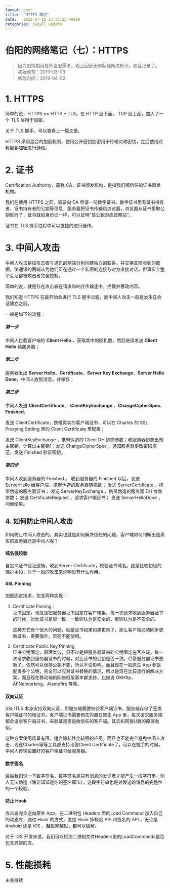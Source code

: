 ```yaml
---
layout: post
title:  "HTTPS 概述"
date:   2022-07-12 23:32:53 +0800
categories: jekyll update
---
```




# 伯阳的网络笔记（七）：HTTPS
> 因为疫情期间在外当志愿者，晚上回家无聊翻翻网络知识，权当记录了。          
> 初始动笔：2019-03-03       
> 修改时间：2019-04-02       

# 1. HTTPS
简单的说，HTTPS == HTTP + TLS。在 HTTP 层下面， TCP 层上面，加入了一个 TLS 层用于加密。

关于 TLS 握手，可以查看上一篇文章。

HTTPS 采用混合的加密机制，使用公开密钥加密用于传输对称密钥，之后使用对称密钥加密进行通信。


# 2. 证书
Certification Authority，简称 CA，证书颁发机构，是指我们都信任的证书颁发机构。

我们在使用 HTTPS 之前，需要向 CA 申请一份数字证书，数字证书里有证书持有者、证书持有者的公钥等信息，服务器把证书传输给浏览器，浏览器从证书里取公钥就行了，证书就如身份证一样，可以证明“该公钥对应该网站”。

证书在 TLS 握手过程中可以直接的进行操作。

# 3. 中间人攻击

中间人攻击是指攻击者与通讯的两端分别创建独立的联系，并交换其所收到的数据，使通讯的两端认为他们正在通过一个私密的连接与对方直接对话，但事实上整个会话都被攻击者完全控制。

简单的说，就是存在攻击者在请求和响应传输途中，拦截并篡改内容。

我们知道 HTTPS 在最开始会进行 TLS 握手过程，而中间人攻击一般是发生在会话建立之前。

一般是如下的流程：
##### 第一步
中间人拦截客户端的 **Client Hello** ，获取其中的随机数，然后继续发送 **Client Hello** 给服务器；

##### 第二步
服务器发出 **Server Hello**、**Certificate**、**Server Key Exchange**、**Server Hello Done**，中间人收到消息，并保存；
##### 第三步
 中间人发送 **ClientCertificate**、 **ClientKeyExchange** 、**ChangeCipherSpec**、**Finished**。
 
发送 ClientCertificate，携带真实的客户端证书，可以在  Charles 的 SSL Proxying Setting 里的 Client Certificate 里配置；

发送 ClientKeyExchange ，携带伪造的 Client DH 协商参数；和服务器协商出预主密钥，计算出主密钥1；发送 ChangeCipherSpec ，通知服务器更改密码规范，发送 Finished 验证密钥。

##### 第四步
中间人收到服务器的 Finished 。
收到服务器的 Finished 以后，发送 ServerHello 给客户端，携带伪造的服务器随机数；
发送 ServerCertificate ，携带伪造的服务器证书；
发送 ServerKeyExchange ，携带伪造的服务器 DH 协商参数；
发送 CertificateRequest ，请求客户端证书；
发送 ServerHelloDone ，问候结束。


## 4. 如何防止中间人攻击

如何防止中间人攻击的，其实也就是如何解决信任的问题，客户端如何判断出是真实的服务器还是中间人呢？

#### 域名强校验    

自定义证书验证逻辑，收到Server Certificate，校验证书域名。这是比较初级的保护手段，对于一般的攻击来说明没有什么作用。

#### SSL Pinning
加密固定技术，包含两种实现：
1. Certificate Pinning：    
    证书固定，也就是把服务器证书固定在客户端里，每一次请求收到服务器证书的时候，对比证书是否一致，一致则认为是安全的，否则认为是不安全的。
    
    这种方式有个很大的问题，就是证书如果如果更新了，那么客户端必须同步更新证书，需要强升，否则不能使用。

2. Certificate Public Key Pinning    
    证书公钥固定，原理类似，只不过是把服务器证书的公钥固定在客户端，每一次请求收到服务器证书的时候，对比证书的公钥是否一致。尽管服务器证书更新了，依然可以保持公钥不变，所以不受影响。而且现在一般原生 App 都是配置多个公钥，完全可以应对证书替换的情况，所以是现在比较流行的解决方案，而且现在移动端的网络框架基本都支持，比如说 OKHttp、AFNetworking、Alamofire 等等。

#### 双向认证
SSL/TLS 本身支持双向认证，即服务端需要校验客户端证书，服务端存储了签发客户端证书的根证书，客户端证书需要预先内置在原生  App 里，每次请求服务端都会请求客户端证书，来验证是否是收信任的客户端。其实和网银U盾的原理类似。

这种方案使用场景有限，适合隐私性比较强的应用。而且也不能完全避免中间人攻击，现在Charles等等工具都支持设置Client Certificate了，可以在握手的时候，中间人传输设置好的客户端证书给服务器。


#### 数字签名

最后我们说一下数字签名，数字签名是只有消息的发送者才能产生一段字符串，别人无法伪造（除非知知道你的签名算法），这段字符串也是对发送的消息的完整性的一个校验。


#### 防止 Hook
攻击者完全逆向原生 App，在二进制包 Headers 里的Load Command 加入自己的动态库，通过 Hook 的方式，直接 Hook 掉校验 API 和签名的 API ，无论是 Android 还是 iOS ，越狱非越狱，都可以破解。

对于 iOS 开发来说，我们可以检测二进制文件Headers里的LoadCommands是否包含异常的库。



# 5. 性能损耗

未完待续